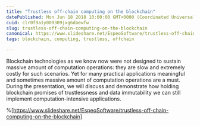 ```yaml
---
title: "Trustless off-chain computing on the blockchain"
datePublished: Mon Jun 18 2018 10:00:00 GMT+0000 (Coordinated Universal Time)
cuid: clr0f9a1y000309jxg6daewfw
slug: trustless-off-chain-computing-on-the-blockchain
canonical: https://www.slideshare.net/EspeoSoftware/trustless-off-chain-computing-on-the-blockchain
tags: blockchain, computing, trustless, offchain

---
```


Blockchain technologies as we know now were not designed to sustain massive amount of computation operations: they are slow and extremely costly for such scenarios. Yet for many practical applications meaningful and sometimes massive amount of computation operations are a must. During the presentation, we will discuss and demonstrate how holding blockchain promises of trustlessness and data immutability we can still implement computation-intensive applications.

%[https://www.slideshare.net/EspeoSoftware/trustless-off-chain-computing-on-the-blockchain]